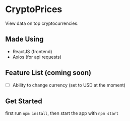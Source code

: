 # CryptoPrices
View data on top cryptocurrencies.

## Made Using
 - ReactJS (frontend)
 - Axios (for api requests)

## Feature List (coming soon)
 - [ ] Ability to change currency (set to USD at the moment)

## Get Started
first run ` npm install `,
then start the app with ` npm start `
